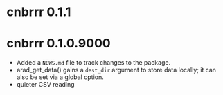 # cnbrrr 0.1.1

# cnbrrr 0.1.0.9000

* Added a `NEWS.md` file to track changes to the package.
* arad_get_data() gains a `dest_dir` argument to store data locally; it can also be set via a global option.
* quieter CSV reading
